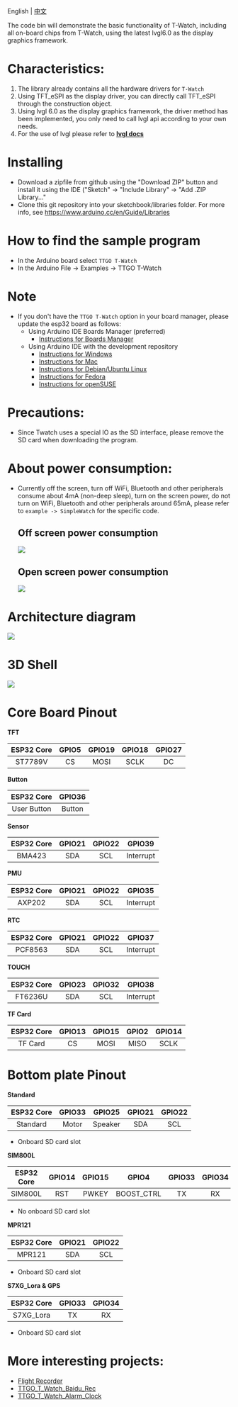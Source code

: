 
English | [中文](docs/details_cn.md) 


The code bin will demonstrate the basic functionality of T-Watch, including all on-board chips from T-Watch, using the latest lvgl6.0 as the display graphics framework.


# Characteristics:
1. The library already contains all the hardware drivers for `T-Watch`
1. Using TFT_eSPI as the display driver, you can directly call TFT_eSPI through the construction object.
1. Using lvgl 6.0 as the display graphics framework, the driver method has been implemented, you only need to call lvgl api according to your own needs.
1. For the use of lvgl please refer to **[lvgl docs](https://docs.littlevgl.com/en/html/index.html)**


# Installing
- Download a zipfile from github using the "Download ZIP" button and install it using the IDE ("Sketch" -> "Include Library" -> "Add .ZIP Library..."
- Clone this git repository into your sketchbook/libraries folder.
For more info, see https://www.arduino.cc/en/Guide/Libraries

# How to find the sample program
- In the Arduino board select `TTGO T-Watch`
- In the Arduino File -> Examples -> TTGO T-Watch

 # Note
- If you don't have the `TTGO T-Watch` option in your board manager, please update the esp32 board as follows:
  - Using Arduino IDE Boards Manager (preferred)
    + [Instructions for Boards Manager](docs/arduino-ide/boards_manager.md)
  - Using Arduino IDE with the development repository
    + [Instructions for Windows](docs/arduino-ide/windows.md)
    + [Instructions for Mac](docs/arduino-ide/mac.md)
    + [Instructions for Debian/Ubuntu Linux](docs/arduino-ide/debian_ubuntu.md)
    + [Instructions for Fedora](docs/arduino-ide/fedora.md)
    + [Instructions for openSUSE](docs/arduino-ide/opensuse.md)

 # Precautions:
- Since Twatch uses a special IO as the SD interface, please remove the SD card when downloading the program.


# About power consumption:
- Currently off the screen, turn off WiFi, Bluetooth and other peripherals consume about 4mA (non-deep sleep), turn on the screen power, do not turn on WiFi, Bluetooth and other peripherals around 65mA, please refer to `example -> SimpleWatch` for the specific code.

  ## Off screen power consumption
  ![](images/off.png)

  ## Open screen power consumption
  ![](images/on.png)

# Architecture diagram
![](images/pins.png)

# 3D Shell
![](https://github.com/Xinyuan-LilyGO/TTGO_TWatch_Library/blob/master/images/shell.png)

# Core Board Pinout
**TFT**

| ESP32 Core | GPIO5 | GPIO19 | GPIO18 | GPIO27 |
| :--------: | :---: | :----: | :----: | :----: |
|  ST7789V   |  CS   |  MOSI  |  SCLK  |   DC   |

**Button**

| ESP32 Core  | GPIO36 |
| :---------: | :----: |
| User Button | Button |

**Sensor**

| ESP32 Core | GPIO21 | GPIO22 |  GPIO39   |
| :--------: | :----: | :----: | :-------: |
|   BMA423   |  SDA   |  SCL   | Interrupt |

**PMU**

| ESP32 Core | GPIO21 | GPIO22 |  GPIO35   |
| :--------: | :----: | :----: | :-------: |
|   AXP202   |  SDA   |  SCL   | Interrupt |

**RTC**

| ESP32 Core | GPIO21 | GPIO22 |  GPIO37   |
| :--------: | :----: | :----: | :-------: |
|  PCF8563   |  SDA   |  SCL   | Interrupt |

**TOUCH**

| ESP32 Core | GPIO23 | GPIO32 |  GPIO38   |
| :--------: | :----: | :----: | :-------: |
|  FT6236U   |  SDA   |  SCL   | Interrupt |

**TF Card**

| ESP32 Core | GPIO13 | GPIO15 | GPIO2 | GPIO14 |
| :--------: | :----: | :----: | :---: | :----: |
|  TF Card   |   CS   |  MOSI  | MISO  |  SCLK  |

# Bottom plate Pinout

**Standard**

| ESP32 Core | GPIO33 | GPIO25  | GPIO21 | GPIO22 |
| :--------: | :----: | :-----: | :----: | :----: |
|  Standard  | Motor  | Speaker |  SDA   |  SCL   |
* Onboard SD card slot

**SIM800L**

| ESP32 Core | GPIO14 | GPIO15 |   GPIO4    | GPIO33 | GPIO34 |
| :--------: | :----: | :----: | :--------: | :----: | :----: |
|  SIM800L   |  RST   | PWKEY  | BOOST_CTRL |   TX   |   RX   |
* No onboard SD card slot

**MPR121**

| ESP32 Core | GPIO21 | GPIO22 |
| :--------: | :----: | :----: |
|   MPR121   |  SDA   |  SCL   |
* Onboard SD card slot


**S7XG_Lora & GPS**

| ESP32 Core | GPIO33 | GPIO34 |
| :--------: | :----: | :----: |
| S7XG_Lora  |   TX   |   RX   |
* Onboard SD card slot





# More interesting projects:

- [Flight Recorder](https://github.com/lyusupov/SoftRF/wiki/Flight-Recorder)
- [TTGO_T_Watch_Baidu_Rec](https://github.com/lixy123/TTGO_T_Watch_Baidu_Rec)
- [TTGO_T_Watch_Alarm_Clock](https://github.com/lixy123/TTGO_T_Watch_Alarm_Clock)
